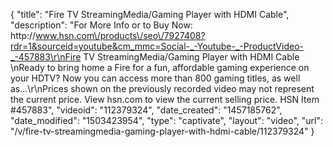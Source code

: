 {
    "title": "Fire TV StreamingMedia\/Gaming Player with HDMI Cable",
    "description": "For More Info or to Buy Now: http:\/\/www.hsn.com\/products\/seo\/7927408?rdr=1&sourceid=youtube&cm_mmc=Social-_-Youtube-_-ProductVideo-_-457883\r\nFire TV StreamingMedia\/Gaming Player with HDMI Cable \nReady to bring home a Fire for a fun, affordable gaming experience on your HDTV? Now you can access more than 800 gaming titles, as well as...\r\nPrices shown on the previously recorded video may not represent the current price.  View hsn.com to view the current selling price. HSN Item #457883",
    "videoid": "112379324",
    "date_created": "1457185762",
    "date_modified": "1503423954",
    "type": "captivate",
    "layout": "video",
    "url": "\/v\/fire-tv-streamingmedia-gaming-player-with-hdmi-cable\/112379324"
}